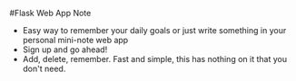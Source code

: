 #Flask Web App Note
* Easy way to remember your daily goals or just write something in your personal mini-note web app
* Sign up and go ahead!
* Add, delete, remember. Fast and simple, this has nothing on it that you don't need.